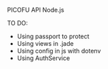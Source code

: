 PICOFU API Node.js

TO DO:
+ Using passport to protect
+ Using views in .jade
+ Using config in js with dotenv
+ Using AuthService

